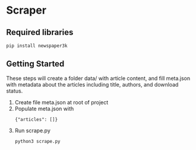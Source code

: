 # Scraper

## Required libraries
`pip install newspaper3k`

## Getting Started
These steps will create a folder data/ with article content, and fill meta.json with metadata about the articles including title, authors, and download status.

1. Create file meta.json at root of project
2. Populate meta.json with
    ```
    {"articles": []}
    ```
3. Run scrape.py
   ```
   python3 scrape.py
   ```